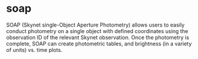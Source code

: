 # soap
SOAP (Skynet single-Object Aperture Photometry) allows users to easily conduct photometry on a single object with defined coordinates using the observation ID of the relevant Skynet observation. Once the photometry is complete, SOAP can create photometric tables, and brightness (in a variety of units) vs. time plots.
